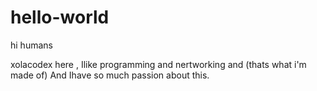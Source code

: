 # hello-world
hi humans

xolacodex here , Ilike programming and nertworking and (thats what i'm made of)
And Ihave so much passion about this.
